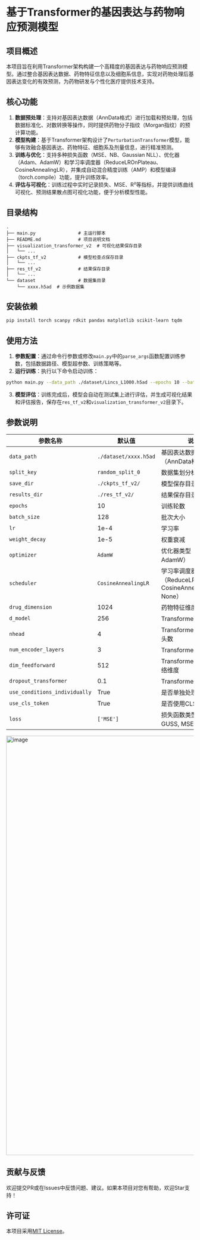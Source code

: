 # 基于Transformer的基因表达与药物响应预测模型

## 项目概述
本项目旨在利用Transformer架构构建一个高精度的基因表达与药物响应预测模型。通过整合基因表达数据、药物特征信息以及细胞系信息，实现对药物处理后基因表达变化的有效预测，为药物研发与个性化医疗提供技术支持。

## 核心功能
1. **数据预处理**：支持对基因表达数据（AnnData格式）进行加载和预处理，包括数据标准化、对数转换等操作，同时提供药物分子指纹（Morgan指纹）的预计算功能。
2. **模型构建**：基于Transformer架构设计了`PerturbationTransformer`模型，能够有效融合基因表达、药物特征、细胞系及剂量信息，进行精准预测。
3. **训练与优化**：支持多种损失函数（MSE、NB、Gaussian NLL）、优化器（Adam、AdamW）和学习率调度器（ReduceLROnPlateau、CosineAnnealingLR），并集成自动混合精度训练（AMP）和模型编译（torch.compile）功能，提升训练效率。
4. **评估与可视化**：训练过程中实时记录损失、MSE、R²等指标，并提供训练曲线可视化、预测结果散点图可视化功能，便于分析模型性能。

## 目录结构
```
.
├── main.py                # 主运行脚本
├── README.md              # 项目说明文档
├── visualization_transformer_v2  # 可视化结果保存目录
│   └── ...
├── ckpts_tf_v2            # 模型检查点保存目录
│   └── ...
├── res_tf_v2              # 结果保存目录
│   └── ...
└── dataset                # 数据集目录
    └── xxxx.h5ad  # 示例数据集
```

## 安装依赖
```bash
pip install torch scanpy rdkit pandas matplotlib scikit-learn tqdm
```

## 使用方法
1. **参数配置**：通过命令行参数或修改`main.py`中的`parse_args`函数配置训练参数，包括数据路径、模型超参数、训练策略等。
2. **运行训练**：执行以下命令启动训练：
```bash
python main.py --data_path ./dataset/Lincs_L1000.h5ad --epochs 10 --batch_size 128
```
3. **模型评估**：训练完成后，模型会自动在测试集上进行评估，并生成可视化结果和评估报告，保存在`res_tf_v2`和`visualization_transformer_v2`目录下。

## 参数说明
| 参数名称 | 默认值 | 说明 |
|----------|--------|------|
| `data_path` | `./dataset/xxxx.h5ad` | 基因表达数据（AnnData格式）路径 |
| `split_key` | `random_split_0` | 数据集划分标识列名 |
| `save_dir` | `./ckpts_tf_v2/` | 模型保存目录 |
| `results_dir` | `./res_tf_v2/` | 结果保存目录 |
| `epochs` | 10 | 训练轮数 |
| `batch_size` | 128 | 批次大小 |
| `lr` | 1e-4 | 学习率 |
| `weight_decay` | 1e-5 | 权重衰减 |
| `optimizer` | `AdamW` | 优化器类型（Adam, AdamW） |
| `scheduler` | `CosineAnnealingLR` | 学习率调度器类型（ReduceLROnPlateau, CosineAnnealingLR, None） |
| `drug_dimension` | 1024 | 药物特征维度 |
| `d_model` | 256 | Transformer模型维度 |
| `nhead` | 4 | Transformer多头注意力头数 |
| `num_encoder_layers` | 3 | Transformer编码器层数 |
| `dim_feedforward` | 512 | Transformer前馈神经网络维度 |
| `dropout_transformer` | 0.1 | Transformer dropout率 |
| `use_conditions_individually` | True | 是否单独处理条件输入 |
| `use_cls_token` | True | 是否使用CLS token |
| `loss` | `['MSE']` | 损失函数类型（NB, GUSS, MSE） |

<img width="1742" height="1125" alt="image" src="https://github.com/user-attachments/assets/715d5139-53fd-4c21-ba34-5a6ecdf3f07e" />

## 贡献与反馈
欢迎提交PR或在Issues中反馈问题、建议。如果本项目对您有帮助，欢迎Star支持！

## 许可证
本项目采用[MIT License](LICENSE)。 
